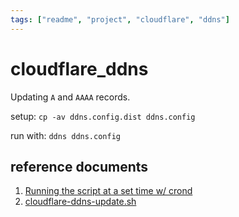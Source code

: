 ```yaml
---
tags: ["readme", "project", "cloudflare", "ddns"]
---
```


# cloudflare_ddns

Updating `A` and `AAAA` records.

setup: `cp -av ddns.config.dist ddns.config`

run with: `ddns ddns.config`

## reference documents

1. [Running the script at a set time w/ crond](https://github.com/namnamir/configurations-and-security-hardening/blob/main/DDNS.md#using-the-api-on-linux)
1. [cloudflare-ddns-update.sh](https://gist.github.com/Tras2/cba88201b17d765ec065ccbedfb16d9a?permalink_comment_id=5072915#gistcomment-5072915)

